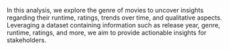 In this analysis, we explore the genre of movies to uncover insights regarding their runtime, ratings, trends over time, and qualitative aspects. Leveraging a dataset containing information such as release year, genre, runtime, ratings, and more, we aim to provide actionable insights for stakeholders.
